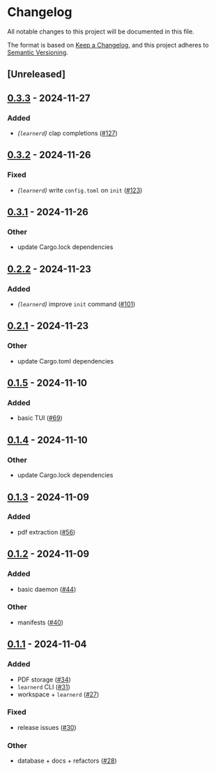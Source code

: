 # Changelog
All notable changes to this project will be documented in this file.

The format is based on [Keep a Changelog](https://keepachangelog.com/en/1.0.0/),
and this project adheres to [Semantic Versioning](https://semver.org/spec/v2.0.0.html).

## [Unreleased]

## [0.3.3](https://github.com/Autoparallel/learner/compare/learnerd-v0.3.2...learnerd-v0.3.3) - 2024-11-27

### Added
- *(`learnerd`)* clap completions ([#127](https://github.com/Autoparallel/learner/pull/127))

## [0.3.2](https://github.com/Autoparallel/learner/compare/learnerd-v0.3.1...learnerd-v0.3.2) - 2024-11-26

### Fixed
- *(`learnerd`)* write `config.toml` on `init` ([#123](https://github.com/Autoparallel/learner/pull/123))

## [0.3.1](https://github.com/Autoparallel/learner/compare/learnerd-v0.3.0...learnerd-v0.3.1) - 2024-11-26

### Other
- update Cargo.lock dependencies

## [0.2.2](https://github.com/Autoparallel/learner/compare/learnerd-v0.2.1...learnerd-v0.2.2) - 2024-11-23

### Added
- *(`learnerd`)* improve `init` command ([#101](https://github.com/Autoparallel/learner/pull/101))

## [0.2.1](https://github.com/Autoparallel/learner/compare/learnerd-v0.2.0...learnerd-v0.2.1) - 2024-11-23

### Other
- update Cargo.toml dependencies

## [0.1.5](https://github.com/Autoparallel/learner/compare/learnerd-v0.1.4...learnerd-v0.1.5) - 2024-11-10

### Added
- basic TUI ([#69](https://github.com/Autoparallel/learner/pull/69))

## [0.1.4](https://github.com/Autoparallel/learner/compare/learnerd-v0.1.3...learnerd-v0.1.4) - 2024-11-10

### Other
- update Cargo.lock dependencies

## [0.1.3](https://github.com/Autoparallel/learner/compare/learnerd-v0.1.2...learnerd-v0.1.3) - 2024-11-09

### Added
- pdf extraction ([#56](https://github.com/Autoparallel/learner/pull/56))

## [0.1.2](https://github.com/Autoparallel/learner/compare/learnerd-v0.1.1...learnerd-v0.1.2) - 2024-11-09

### Added
- basic daemon ([#44](https://github.com/Autoparallel/learner/pull/44))

### Other
- manifests ([#40](https://github.com/Autoparallel/learner/pull/40))

## [0.1.1](https://github.com/Autoparallel/learner/compare/learnerd-v0.1.0...learnerd-v0.1.1) - 2024-11-04

### Added
- PDF storage ([#34](https://github.com/Autoparallel/learner/pull/34))
- `learnerd` CLI ([#31](https://github.com/Autoparallel/learner/pull/31))
- workspace + `learnerd` ([#27](https://github.com/Autoparallel/learner/pull/27))

### Fixed
- release issues ([#30](https://github.com/Autoparallel/learner/pull/30))

### Other
- database + docs + refactors ([#28](https://github.com/Autoparallel/learner/pull/28))

